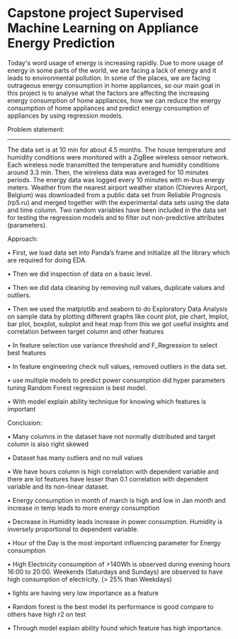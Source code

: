 # Capstone project Supervised Machine Learning on Appliance Energy Prediction
Today's word usage of energy is increasing rapidly. Due to more usage of energy in some parts of the world, we are facing a lack of energy and it leads to environmental pollution. In some of the places, we are facing outrageous energy consumption in home appliances, so our main goal in this project is to analyse what the factors are affecting the increasing energy consumption of home appliances, how we can reduce the energy consumption of home appliances and predict energy consumption of appliances by using regression models.

Problem statement:
________________________________________
The data set is at 10 min for about 4.5 months. The house temperature and humidity conditions were monitored with a ZigBee wireless sensor network. Each wireless node transmitted the temperature and humidity conditions around 3.3 min. Then, the wireless data was averaged for 10 minutes periods. The energy data was logged every 10 minutes with m-bus energy meters. Weather from the nearest airport weather station (Chievres Airport, Belgium) was downloaded from a public data set from Reliable Prognosis (rp5.ru) and merged together with the experimental data sets using the date and time column. Two random variables have been included in the data set for testing the regression models and to filter out non-predictive attributes (parameters).

Approach:

•	First, we load data set into Panda’s frame and initialize all the library which are required for doing EDA.

•	Then we did inspection of data on a basic level.

•	Then we did data cleaning by removing null values, duplicate values and outliers.

•	Then we used the matplotlib and seaborn to do Exploratory Data Analysis on sample data by plotting different graphs like count plot, pie chart, lmplot, bar plot, boxplot, subplot and heat map from this we got useful insights and correlation between target column and other features

•	In feature selection use variance threshold and F_Regression to select best features

•	In feature engineering check null values, removed outliers in the data set.

•	use multiple models to predict power consumption did hyper parameters tuning Random Forest regression is best model.

•	With model explain ability technique for knowing which features is important

Conclusion:         

•	Many columns in the dataset have not normally distributed and target column is also right skewed


•	Dataset has many outliers and no null values

•	We have hours column is high correlation with dependent variable and there are lot features have lesser than 0.1 correlation with dependent variable and its non-linear dataset.

•	Energy consumption in month of march is high and low in Jan month and increase in temp leads to more energy consumption

•	Decrease in Humidity leads increase in power consumption. Humidity is inversely proportional to dependent variable.

•	Hour of the Day is the most important influencing parameter for Energy consumption

•	High Electricity consumption of >140Wh is observed during evening hours 16:00 to 20:00. Weekends (Saturdays and Sundays) are observed to have high consumption of electricity. (> 25% than Weekdays)

•	lights are having very low importance as a feature

•	Random forest is the best model its performance is good compare to others have high r2 on test

•	Through model explain ability found which feature has high importance.
